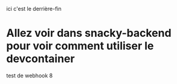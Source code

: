 ici c'est le derrière-fin

# Allez voir dans snacky-backend pour voir comment utiliser le devcontainer

test de webhook 8
